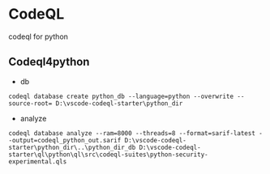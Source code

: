# CodeQL

codeql for python

## Codeql4python

- db

```
codeql database create python_db --language=python --overwrite --source-root= D:\vscode-codeql-starter\python_dir
```

- analyze

```
codeql database analyze --ram=8000 --threads=8 --format=sarif-latest --output=codeql_python_out.sarif D:\vscode-codeql-starter\python_dir\..\python_dir_db D:\vscode-codeql-starter\ql\python\ql\src\codeql-suites\python-security-experimental.qls

```

